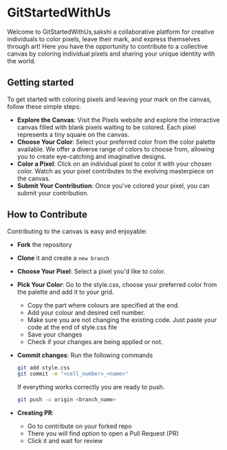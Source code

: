 # GitStartedWithUs

Welcome to GitStartedWithUs,sakshi a collaborative platform for creative individuals to color pixels, leave their mark, and express themselves through art! Here you have the opportunity to contribute to a collective canvas by coloring individual pixels and sharing your unique identity with the world.

## Getting started

To get started with coloring pixels and leaving your mark on the canvas, follow these simple steps:

- **Explore the Canvas**: Visit the Pixels website and explore the interactive canvas filled with blank pixels waiting to be colored. Each pixel represents a tiny square on the canvas.
- **Choose Your Color**: Select your preferred color from the color palette available. We offer a diverse range of colors to choose from, allowing you to create eye-catching and imaginative designs.
- **Color a Pixel**: Click on an individual pixel to color it with your chosen color. Watch as your pixel contributes to the evolving masterpiece on the canvas.
- **Submit Your Contribution**: Once you've colored your pixel, you can submit your contribution.

## How to Contribute

Contributing to the canvas is easy and enjoyable:

- **Fork** the repository
- **Clone** it and create a `new branch`
- **Choose Your Pixel**: Select a pixel you'd like to color.
- **Pick Your Color**: Go to the style.css, choose your preferred color from the palette and add it to your grid.
    - Copy the part where colours are specified at the end.
    - Add your colour and desired cell number.
    - Make sure you are not changing the existing code. Just paste your code at the end of style.css file
    - Save your changes
    - Check if your changes are being applied or not.
- **Commit changes**: Run the following commands
  ```bash
  git add style.css
  git commit -m "<cell_number>_<name>"
  ```
  If everything works correctly you are ready to push.
  ```bash
  git push -u origin <branch_name>
  ```
  
- **Creating PR**: 
    - Go to contribute on your forked repo
    - There you will find option to open a Pull Request (PR)
    - Click it and wait for review
